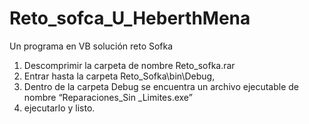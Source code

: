 # Reto_sofca_U_HeberthMena
Un programa en VB solución reto Sofka
1.	Descomprimir la carpeta de nombre Reto_sofka.rar 
2.	Entrar hasta la carpeta Reto_Sofka\bin\Debug,
3.	Dentro de la carpeta Debug se encuentra un archivo ejecutable de nombre “Reparaciones_Sin _Limites.exe” 
4.	ejecutarlo y listo.
